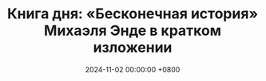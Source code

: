 ---
title: "Книга дня: «Бесконечная история» Михаэля Энде в кратком изложении"
description: >-
  📖 «Бесконечная история» — волшебный роман Михаэля Энде, который переносит читателя в удивительный мир фантазии и приключений. Погрузитесь в волшебный мир "Бесконечной истории" Михаэля Энде! Узнайте, как воображение и вера в себя меняют жизнь. Обзор книги.
date: 2024-11-02 00:00:00 +0800
categories: [Мышление, Конспекты-книг]
tags:
  [
    бесконечная-история,
    михаэль-энде,
    фэнтези,
    детская-литература,
    приключения,
    саморазвитие,
    воображение,
    волшебный-реализм,
    обзор-книг,
    подростковая-литература,
    классика,
    вдохновение,
    фантазия,
    книги-для-детей,
    литературная-классика
  ]
image: 
alt: Обложка книги Бесконечная история Михаэля Энде
fallback:
  - 
  - 
---